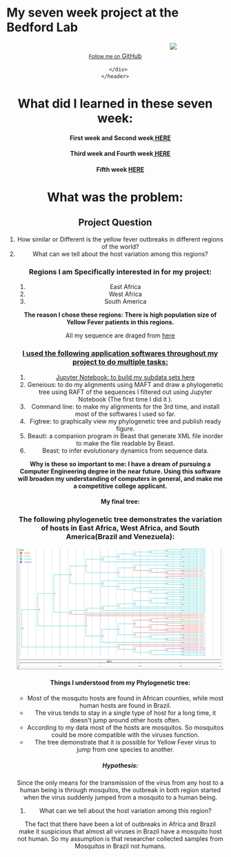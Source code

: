 

<html>
<body>
 <h1>My seven week project at the Bedford Lab</h1>
 <div>
 <header>
        <MARQUEE><img src= "https://microbewiki.kenyon.edu/images/thumb/2/25/YF_Virion.jpg/300px-YF_Virion.jpg"></MARQUEE>
        <a href="https://github.com/ebaberga" class="button"><small>Follow me on</small> GitHub</a>
      
      </div>
    </header>
<h1><b>What did I learned in these seven week:</b></h1>
<ol>
<h4> First week and Second week<a href= "first.md"> HERE</a></h4>
<h4>Third week and Fourth week<a href= ""> HERE</a></h4>
<h4>Fifth week <a href= ""> HERE</a></h4>
</ol>
<h1>What was the problem:</h1>
<h2>Project Question </h3>
<ol>
<li>How similar or Different is the yellow fever outbreaks in different regions of the world?</li>
<li>What can we tell about the host variation among this regions?</li>
<h3>Regions I am Specifically interested in for my project:</h2>
<ol>
<li>East Africa </li>
<li>West Africa </li>
<li>South America </li>
</ol>
<P><b>The reason I chose these regions: There is high population size of Yellow Fever patients in this regions.</b></p>
<p>All my sequence are draged from <a href="http://www.viprbrc.org/brc/vipr_genome_search.spg?method=SubmitForm&blockId=2713&decorator=flavi"</a> here </p>
<h3>I used the following application softwares throughout my project to do multiple tasks:</h3>
<ol>
<li> Jupyter Notebook: to build my subdata sets <a href="img src="dataset.png"> here </a> </li>
<li> Geneious: to do my alignments using MAFT and draw a phylogenetic tree using RAFT of the sequences I filtered out using Jupyter Notebook (The first time I did it ).</li>
<li>Command line: to make my alignments for the 3rd time, and install most of the softwares I used so far.</li>
<li>Figtree: to graphically view my phylogenetic tree and publish ready figure.</li>
<li>Beauti: a companion program in Beast that generate XML file inorder to make the file readable by Beast. </li>
<li>Beast: to infer evolutionary dynamics from sequence data.</li>
</ol>
<p><b>Why is these so important to me: I have a dream of pursuing a Computer Engineering degree in the near future. Using this software will broaden my understanding of computers in general, and make me a competitive college applicant.</b></p>
<h4>My final tree: </h4>
<h3>The following phylogenetic tree demonstrates the variation of hosts in East Africa, West Africa, and South America(Brazil and Venezuela):</h3>
<img src="tree.jpg" >
<h4>Things I understood from my Phylogenetic tree:</h4>
<ul>
<li>Most of the mosquito hosts are found in African counties, while most human hosts are found in Brazil.</li>
<li>The virus tends to stay in a single type of host for a long time, it doesn't jump around other hosts often. </li>
<li>According to my data most of the hosts are mosquitos. So mosquitos could be more compatible with the viruses function.</li>
<li>The tree demonstrate that it is possible for Yellow Fever virus to jump from one species to another.</li>
</ul>
<h5>Hypothesis:</h5>
<p>Since the only means for the transmission of the virus from any host to a human being is through mosquitos, the outbreak in both region started when the virus suddenly jumped from a mosquito to a human being.</p>
<ol>
<li>What can we tell about the host variation among this region?</li>
</ol>
<p>The fact that there have been a lot of outbreaks in Africa and Brazil make it suspicious  that almost all viruses in Brazil have a mosquito host not human. So my assumption is that researcher collected samples from Mosquitos in Brazil not humans.</p></body>
</html>

